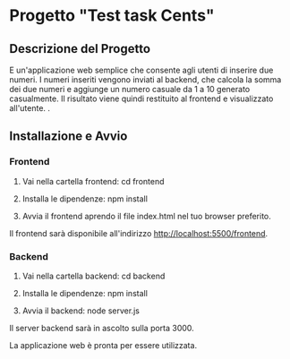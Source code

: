 # Progetto "Test task Cents"

## Descrizione del Progetto
E un'applicazione web semplice che consente agli utenti di inserire due numeri. I numeri inseriti vengono inviati al backend, che calcola la somma dei due numeri e aggiunge un numero casuale da 1 a 10 generato casualmente. Il risultato viene quindi restituito al frontend e visualizzato all'utente.
. 

## Installazione e Avvio

### Frontend
1. Vai nella cartella frontend:
cd frontend

2. Installa le dipendenze:
npm install

3. Avvia il frontend aprendo il file index.html nel tuo browser preferito.

Il frontend sarà disponibile all'indirizzo [http://localhost:5500/frontend](http://localhost:5500/frontend).

### Backend
1. Vai nella cartella backend:
cd backend

2. Installa le dipendenze:
npm install

3. Avvia il backend:
node server.js

Il server backend sarà in ascolto sulla porta 3000.

La applicazione web è pronta per essere utilizzata. 